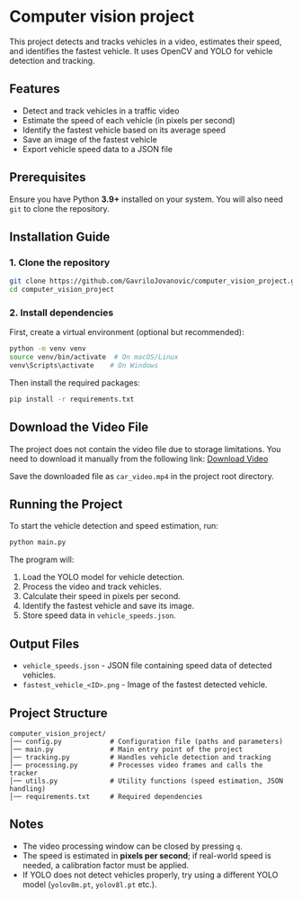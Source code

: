 # Computer vision project

This project detects and tracks vehicles in a video, estimates their speed, and identifies the fastest vehicle. It uses OpenCV and YOLO for vehicle detection and tracking.

## Features
- Detect and track vehicles in a traffic video
- Estimate the speed of each vehicle (in pixels per second)
- Identify the fastest vehicle based on its average speed
- Save an image of the fastest vehicle
- Export vehicle speed data to a JSON file

## Prerequisites
Ensure you have Python **3.9+** installed on your system. You will also need `git` to clone the repository.

## Installation Guide

### 1. Clone the repository
```bash
git clone https://github.com/GavriloJovanovic/computer_vision_project.git
cd computer_vision_project
```

### 2. Install dependencies
First, create a virtual environment (optional but recommended):
```bash
python -m venv venv
source venv/bin/activate  # On macOS/Linux
venv\Scripts\activate    # On Windows
```
Then install the required packages:
```bash
pip install -r requirements.txt
```

## Download the Video File
The project does not contain the video file due to storage limitations. You need to download it manually from the following link:
[Download Video](https://drive.google.com/file/d/1GoH1bOYnt8cqBtFbYjFPqqruG1Gncaav/view)

Save the downloaded file as `car_video.mp4` in the project root directory.

## Running the Project

To start the vehicle detection and speed estimation, run:
```bash
python main.py
```

The program will:
1. Load the YOLO model for vehicle detection.
2. Process the video and track vehicles.
3. Calculate their speed in pixels per second.
4. Identify the fastest vehicle and save its image.
5. Store speed data in `vehicle_speeds.json`.

## Output Files
- `vehicle_speeds.json` - JSON file containing speed data of detected vehicles.
- `fastest_vehicle_<ID>.png` - Image of the fastest detected vehicle.

## Project Structure
```
computer_vision_project/
│── config.py            # Configuration file (paths and parameters)
│── main.py              # Main entry point of the project
│── tracking.py          # Handles vehicle detection and tracking
│── processing.py        # Processes video frames and calls the tracker
│── utils.py             # Utility functions (speed estimation, JSON handling)
│── requirements.txt     # Required dependencies
```

## Notes
- The video processing window can be closed by pressing `q`.
- The speed is estimated in **pixels per second**; if real-world speed is needed, a calibration factor must be applied.
- If YOLO does not detect vehicles properly, try using a different YOLO model (`yolov8m.pt`, `yolov8l.pt` etc.).
